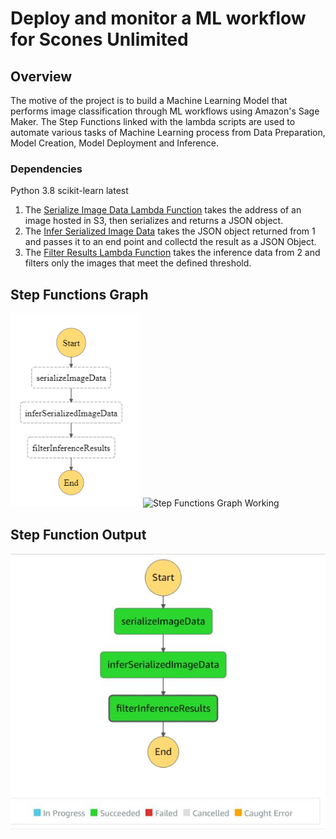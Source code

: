 # Deploy and monitor a ML workflow for Scones Unlimited

## Overview
The motive of the project is to build a Machine Learning Model that performs image classification through ML workflows using Amazon's Sage Maker. The Step Functions 
linked with the lambda scripts are used to automate various tasks of Machine Learning process from Data Preparation, Model Creation, Model Deployment and Inference.

### Dependencies

Python 3.8
scikit-learn latest


1. The [Serialize Image Data Lambda Function](lambda%20functions/serializedImage.py) takes the address of an image hosted in S3, then serializes and returns a JSON
object.
2. The [Infer Serialized Image Data](lambda%20functions/infer_serializedImage.py) takes the JSON object returned from 1 and passes it to an end point and collectd the result
as a JSON Object.
3. The [Filter Results Lambda Function](lambda%20functions/filter_Results.py) takes the inference data from 2 and filters only the images that meet the defined threshold.  

## Step Functions Graph
![Step Functions Graph](img/step%20function.PNG "Step Functions") ![Step Functions Graph Working](images/stepfunctions_graph_working.png "Step Functions - After Execution")

## Step Function Output
![Step Function Output](img/output_step_function.png)

